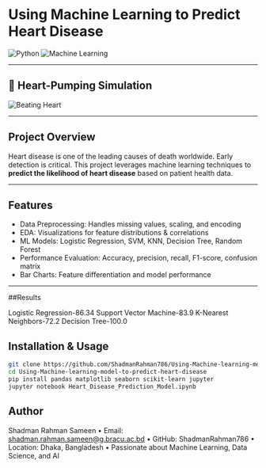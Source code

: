 # Using Machine Learning to Predict Heart Disease

![Python](https://img.shields.io/badge/Python-3.10-blue) ![Machine Learning](https://img.shields.io/badge/ML-Heart%20Disease-red)

---

## 💓 Heart-Pumping Simulation
![Beating Heart](https://media.giphy.com/media/l0MYt5jPR6QX5pnqM/giphy.gif)

---

## Project Overview

Heart disease is one of the leading causes of death worldwide. Early detection is critical. This project leverages machine learning techniques to **predict the likelihood of heart disease** based on patient health data.  

---

## Features

- Data Preprocessing: Handles missing values, scaling, and encoding  
- EDA: Visualizations for feature distributions & correlations  
- ML Models: Logistic Regression, SVM, KNN, Decision Tree, Random Forest  
- Performance Evaluation: Accuracy, precision, recall, F1-score, confusion matrix  
- Bar Charts: Feature differentiation and model performance  

---

##Results

Logistic Regression-86.34
Support Vector Machine-83.9
K-Nearest Neighbors-72.2
Decision Tree-100.0



## Installation & Usage


```bash
git clone https://github.com/ShadmanRahman786/Using-Machine-learning-model-to-predict-heart-disease.git
cd Using-Machine-learning-model-to-predict-heart-disease
pip install pandas matplotlib seaborn scikit-learn jupyter
jupyter notebook Heart_Disease_Prediction_Model.ipynb
```

## Author

Shadman Rahman Sameen
	•	Email: shadman.rahman.sameen@g.bracu.ac.bd
	•	GitHub: ShadmanRahman786
	•	Location: Dhaka, Bangladesh
	•	Passionate about Machine Learning, Data Science, and AI
